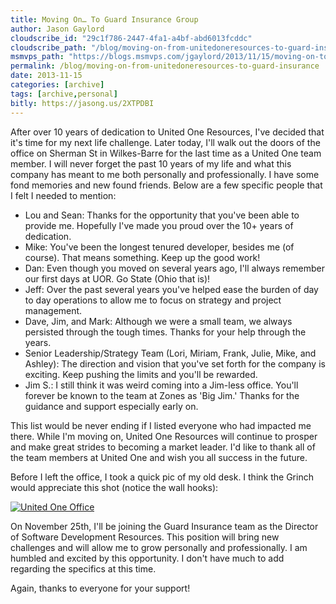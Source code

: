```yaml
---
title: Moving On… To Guard Insurance Group
author: Jason Gaylord
cloudscribe_id: "29c1f786-2447-4fa1-a4bf-abd6013fcddc"
cloudscribe_path: "/blog/moving-on-from-unitedoneresources-to-guard-insurance"
msmvps_path: "https://blogs.msmvps.com/jgaylord/2013/11/15/moving-on-to-guard-insurance-group/"
permalink: /blog/moving-on-from-unitedoneresources-to-guard-insurance
date: 2013-11-15
categories: [archive]
tags: [archive,personal]
bitly: https://jasong.us/2XTPDBI
---
```


After over 10 years of dedication to United One Resources, I've decided that it's time for my next life challenge. Later today, I'll walk out the doors of the office on Sherman St in Wilkes-Barre for the last time as a United One team member. I will never forget the past 10 years of my life and what this company has meant to me both personally and professionally. I have some fond memories and new found friends. Below are a few specific people that I felt I needed to mention:

- Lou and Sean: Thanks for the opportunity that you've been able to provide me. Hopefully I've made you proud over the 10+ years of dedication.  
- Mike: You've been the longest tenured developer, besides me (of course). That means something. Keep up the good work!  
- Dan: Even though you moved on several years ago, I'll always remember our first days at UOR. Go State (Ohio that is)!  
- Jeff: Over the past several years you've helped ease the burden of day to day operations to allow me to focus on strategy and project management.  
- Dave, Jim, and Mark: Although we were a small team, we always persisted through the tough times. Thanks for your help through the years.  
- Senior Leadership/Strategy Team (Lori, Miriam, Frank, Julie, Mike, and Ashley): The direction and vision that you've set forth for the company is exciting. Keep pushing the limits and you'll be rewarded.  
- Jim S.: I still think it was weird coming into a Jim-less office. You'll forever be known to the team at Zones as 'Big Jim.' Thanks for the guidance and support especially early on.  

This list would be never ending if I listed everyone who had impacted me there. While I'm moving on, United One Resources will continue to prosper and make great strides to becoming a market leader. I'd like to thank all of the team members at United One and wish you all success in the future.

Before I left the office, I took a quick pic of my old desk. I think the Grinch would appreciate this shot (notice the wall hooks):

[![United One Office](https://cdn.jasongaylord.com/images/2013/11/15/unitedoneoffice.jpg "United One Office")](https://cdn.jasongaylord.com/images/2013/11/15/unitedoneoffice.jpg)

On November 25th, I'll be joining the Guard Insurance team as the Director of Software Development Resources. This position will bring new challenges and will allow me to grow personally and professionally. I am humbled and excited by this opportunity. I don't have much to add regarding the specifics at this time.

Again, thanks to everyone for your support!